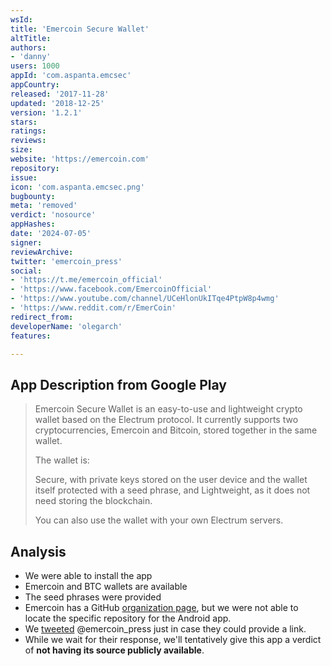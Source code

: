 ```yaml
---
wsId: 
title: 'Emercoin Secure Wallet'
altTitle: 
authors:
- 'danny'
users: 1000
appId: 'com.aspanta.emcsec'
appCountry: 
released: '2017-11-28'
updated: '2018-12-25'
version: '1.2.1'
stars: 
ratings: 
reviews: 
size: 
website: 'https://emercoin.com'
repository: 
issue: 
icon: 'com.aspanta.emcsec.png'
bugbounty: 
meta: 'removed'
verdict: 'nosource'
appHashes: 
date: '2024-07-05'
signer: 
reviewArchive: 
twitter: 'emercoin_press'
social:
- 'https://t.me/emercoin_official'
- 'https://www.facebook.com/EmercoinOfficial'
- 'https://www.youtube.com/channel/UCeHlonUkITqe4PtpW8p4wmg'
- 'https://www.reddit.com/r/EmerCoin'
redirect_from: 
developerName: 'olegarch'
features: 

---
```


## App Description from Google Play 

> Emercoin Secure Wallet is an easy-to-use and lightweight crypto wallet based on the Electrum protocol. It currently supports two cryptocurrencies, Emercoin and Bitcoin, stored together in the same wallet.
>
> The wallet is:
>
> Secure, with private keys stored on the user device and the wallet itself protected with a seed phrase, and
Lightweight, as it does not need storing the blockchain.
>
> You can also use the wallet with your own Electrum servers.

## Analysis 

- We were able to install the app
- Emercoin and BTC wallets are available
- The seed phrases were provided 
- Emercoin has a GitHub [organization page](https://github.com/orgs/emercoin/repositories), but we were not able to locate the specific repository for the Android app.
- We [tweeted](https://twitter.com/BitcoinWalletz/status/1656595602980089857) @emercoin_press just in case they could provide a link. 
- While we wait for their response, we'll tentatively give this app a verdict of **not having its source publicly available**.